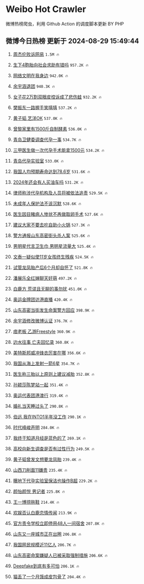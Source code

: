 # Weibo Hot Crawler 



微博热榜爬虫，利用 Github Action 的调度脚本更新 BY PHP 


## 微博今日热榜 更新于 2024-08-29 15:49:44 
1. [周杰伦败诉网易](https://s.weibo.com/weibo?q=%23%E5%91%A8%E6%9D%B0%E4%BC%A6%E8%B4%A5%E8%AF%89%E7%BD%91%E6%98%93%23&t=31&band_rank=1&Refer=top) `1.5M 🔥` 

1. [生下4胞胎向社会求助有错吗](https://s.weibo.com/weibo?q=%23%E7%94%9F%E4%B8%8B4%E8%83%9E%E8%83%8E%E5%90%91%E7%A4%BE%E4%BC%9A%E6%B1%82%E5%8A%A9%E6%9C%89%E9%94%99%E5%90%97%23&t=31&band_rank=2&Refer=top) `957.2K 🔥` 

1. [网络文明在我身边](https://s.weibo.com/weibo?q=%23%E7%BD%91%E7%BB%9C%E6%96%87%E6%98%8E%E5%9C%A8%E6%88%91%E8%BA%AB%E8%BE%B9%23&t=31&band_rank=3&Refer=top) `942.0K 🔥` 

1. [余宇涵退团](https://s.weibo.com/weibo?q=%23%E4%BD%99%E5%AE%87%E6%B6%B5%E9%80%80%E5%9B%A2%23&t=31&band_rank=4&Refer=top) `940.3K 🔥` 

1. [女子花2万割双眼皮控诉成了悲伤蛙](https://s.weibo.com/weibo?q=%23%E5%A5%B3%E5%AD%90%E8%8A%B12%E4%B8%87%E5%89%B2%E5%8F%8C%E7%9C%BC%E7%9A%AE%E6%8E%A7%E8%AF%89%E6%88%90%E4%BA%86%E6%82%B2%E4%BC%A4%E8%9B%99%23&t=31&band_rank=5&Refer=top) `932.2K 🔥` 

1. [樊振东一路握手笑嘻嘻](https://s.weibo.com/weibo?q=%E6%A8%8A%E6%8C%AF%E4%B8%9C%E4%B8%80%E8%B7%AF%E6%8F%A1%E6%89%8B%E7%AC%91%E5%98%BB%E5%98%BB&t=31&band_rank=6&Refer=top) `537.2K 🔥` 

1. [黄子韬 艺洋OK](https://s.weibo.com/weibo?q=%E9%BB%84%E5%AD%90%E9%9F%AC%20%E8%89%BA%E6%B4%8BOK&t=31&band_rank=7&Refer=top) `537.0K 🔥` 

1. [曾黎家里有1500斤自制酵素](https://s.weibo.com/weibo?q=%23%E6%9B%BE%E9%BB%8E%E5%AE%B6%E9%87%8C%E6%9C%891500%E6%96%A4%E8%87%AA%E5%88%B6%E9%85%B5%E7%B4%A0%23&t=31&band_rank=8&Refer=top) `536.0K 🔥` 

1. [青岛卫健委调查代孕一事](https://s.weibo.com/weibo?q=%23%E9%9D%92%E5%B2%9B%E5%8D%AB%E5%81%A5%E5%A7%94%E8%B0%83%E6%9F%A5%E4%BB%A3%E5%AD%95%E4%B8%80%E4%BA%8B%23&t=31&band_rank=9&Refer=top) `534.7K 🔥` 

1. [三甲医生做一次代孕手术能拿1500元](https://s.weibo.com/weibo?q=%23%E4%B8%89%E7%94%B2%E5%8C%BB%E7%94%9F%E5%81%9A%E4%B8%80%E6%AC%A1%E4%BB%A3%E5%AD%95%E6%89%8B%E6%9C%AF%E8%83%BD%E6%8B%BF1500%E5%85%83%23&t=31&band_rank=10&Refer=top) `534.2K 🔥` 

1. [青岛代孕实验室](https://s.weibo.com/weibo?q=%23%E9%9D%92%E5%B2%9B%E4%BB%A3%E5%AD%95%E5%AE%9E%E9%AA%8C%E5%AE%A4%23&t=31&band_rank=11&Refer=top) `533.0K 🔥` 

1. [我国人均预期寿命达到78.6岁](https://s.weibo.com/weibo?q=%23%E6%88%91%E5%9B%BD%E4%BA%BA%E5%9D%87%E9%A2%84%E6%9C%9F%E5%AF%BF%E5%91%BD%E8%BE%BE%E5%88%B078.6%E5%B2%81%23&t=31&band_rank=12&Refer=top) `531.6K 🔥` 

1. [2024年还会有人买油车吗](https://s.weibo.com/weibo?q=%232024%E5%B9%B4%E8%BF%98%E4%BC%9A%E6%9C%89%E4%BA%BA%E4%B9%B0%E6%B2%B9%E8%BD%A6%E5%90%97%23&t=31&band_rank=13&Refer=top) `531.2K 🔥` 

1. [律师称涉代孕机构及人员将被依法追责](https://s.weibo.com/weibo?q=%23%E5%BE%8B%E5%B8%88%E7%A7%B0%E6%B6%89%E4%BB%A3%E5%AD%95%E6%9C%BA%E6%9E%84%E5%8F%8A%E4%BA%BA%E5%91%98%E5%B0%86%E8%A2%AB%E4%BE%9D%E6%B3%95%E8%BF%BD%E8%B4%A3%23&t=31&band_rank=14&Refer=top) `529.5K 🔥` 

1. [未成年人保护法不该沉默](https://s.weibo.com/weibo?q=%23%E6%9C%AA%E6%88%90%E5%B9%B4%E4%BA%BA%E4%BF%9D%E6%8A%A4%E6%B3%95%E4%B8%8D%E8%AF%A5%E6%B2%89%E9%BB%98%23&t=31&band_rank=15&Refer=top) `528.6K 🔥` 

1. [医生因目睹病人惨状不再做取卵手术](https://s.weibo.com/weibo?q=%23%E5%8C%BB%E7%94%9F%E5%9B%A0%E7%9B%AE%E7%9D%B9%E7%97%85%E4%BA%BA%E6%83%A8%E7%8A%B6%E4%B8%8D%E5%86%8D%E5%81%9A%E5%8F%96%E5%8D%B5%E6%89%8B%E6%9C%AF%23&t=31&band_rank=16&Refer=top) `527.6K 🔥` 

1. [建议大家不要去吃自助小火锅](https://s.weibo.com/weibo?q=%23%E5%BB%BA%E8%AE%AE%E5%A4%A7%E5%AE%B6%E4%B8%8D%E8%A6%81%E5%8E%BB%E5%90%83%E8%87%AA%E5%8A%A9%E5%B0%8F%E7%81%AB%E9%94%85%23&t=31&band_rank=17&Refer=top) `527.3K 🔥` 

1. [警方通报山东高密街头杀人案](https://s.weibo.com/weibo?q=%23%E8%AD%A6%E6%96%B9%E9%80%9A%E6%8A%A5%E5%B1%B1%E4%B8%9C%E9%AB%98%E5%AF%86%E8%A1%97%E5%A4%B4%E6%9D%80%E4%BA%BA%E6%A1%88%23&t=31&band_rank=18&Refer=top) `525.6K 🔥` 

1. [男明星代言卫生巾 男明星流量大](https://s.weibo.com/weibo?q=%E7%94%B7%E6%98%8E%E6%98%9F%E4%BB%A3%E8%A8%80%E5%8D%AB%E7%94%9F%E5%B7%BE%20%E7%94%B7%E6%98%8E%E6%98%9F%E6%B5%81%E9%87%8F%E5%A4%A7&t=31&band_rank=19&Refer=top) `525.4K 🔥` 

1. [文泰一疑似使11岁女孩终生残疾](https://s.weibo.com/weibo?q=%23%E6%96%87%E6%B3%B0%E4%B8%80%E7%96%91%E4%BC%BC%E4%BD%BF11%E5%B2%81%E5%A5%B3%E5%AD%A9%E7%BB%88%E7%94%9F%E6%AE%8B%E7%96%BE%23&t=31&band_rank=20&Refer=top) `524.5K 🔥` 

1. [试管龙凤胎产后6个月却自怀了](https://s.weibo.com/weibo?q=%23%E8%AF%95%E7%AE%A1%E9%BE%99%E5%87%A4%E8%83%8E%E4%BA%A7%E5%90%8E6%E4%B8%AA%E6%9C%88%E5%8D%B4%E8%87%AA%E6%80%80%E4%BA%86%23&t=31&band_rank=21&Refer=top) `521.8K 🔥` 

1. [潘展乐全红婵聊天好萌](https://s.weibo.com/weibo?q=%E6%BD%98%E5%B1%95%E4%B9%90%E5%85%A8%E7%BA%A2%E5%A9%B5%E8%81%8A%E5%A4%A9%E5%A5%BD%E8%90%8C&t=31&band_rank=22&Refer=top) `497.2K 🔥` 

1. [白鹿方 荒谬且无聊的事勿扰](https://s.weibo.com/weibo?q=%E7%99%BD%E9%B9%BF%E6%96%B9%20%E8%8D%92%E8%B0%AC%E4%B8%94%E6%97%A0%E8%81%8A%E7%9A%84%E4%BA%8B%E5%8B%BF%E6%89%B0&t=31&band_rank=23&Refer=top) `451.0K 🔥` 

1. [奥运金牌团访港直播](https://s.weibo.com/weibo?q=%E5%A5%A5%E8%BF%90%E9%87%91%E7%89%8C%E5%9B%A2%E8%AE%BF%E6%B8%AF%E7%9B%B4%E6%92%AD&t=31&band_rank=24&Refer=top) `420.4K 🔥` 

1. [山东高密当街发生命案警方回应](https://s.weibo.com/weibo?q=%23%E5%B1%B1%E4%B8%9C%E9%AB%98%E5%AF%86%E5%BD%93%E8%A1%97%E5%8F%91%E7%94%9F%E5%91%BD%E6%A1%88%E8%AD%A6%E6%96%B9%E5%9B%9E%E5%BA%94%23&t=31&band_rank=25&Refer=top) `398.9K 🔥` 

1. [余宇涵修改微博认证](https://s.weibo.com/weibo?q=%23%E4%BD%99%E5%AE%87%E6%B6%B5%E4%BF%AE%E6%94%B9%E5%BE%AE%E5%8D%9A%E8%AE%A4%E8%AF%81%23&t=31&band_rank=26&Refer=top) `376.7K 🔥` 

1. [痞老板 乙游Freestyle](https://s.weibo.com/weibo?q=%E7%97%9E%E8%80%81%E6%9D%BF%20%E4%B9%99%E6%B8%B8Freestyle&t=31&band_rank=27&Refer=top) `360.9K 🔥` 

1. [边水往事 亡夫回忆录](https://s.weibo.com/weibo?q=%E8%BE%B9%E6%B0%B4%E5%BE%80%E4%BA%8B%20%E4%BA%A1%E5%A4%AB%E5%9B%9E%E5%BF%86%E5%BD%95&t=31&band_rank=28&Refer=top) `360.8K 🔥` 

1. [美特斯邦威冲锋衣厉害在哪](https://s.weibo.com/weibo?q=%23%E7%BE%8E%E7%89%B9%E6%96%AF%E9%82%A6%E5%A8%81%E5%86%B2%E9%94%8B%E8%A1%A3%E5%8E%89%E5%AE%B3%E5%9C%A8%E5%93%AA%23&t=31&band_rank=29&Refer=top) `356.6K 🔥` 

1. [我国从海上发射一箭6星](https://s.weibo.com/weibo?q=%23%E6%88%91%E5%9B%BD%E4%BB%8E%E6%B5%B7%E4%B8%8A%E5%8F%91%E5%B0%84%E4%B8%80%E7%AE%AD6%E6%98%9F%23&t=31&band_rank=30&Refer=top) `354.7K 🔥` 

1. [医生称三胎以上原则上建议减胎](https://s.weibo.com/weibo?q=%23%E5%8C%BB%E7%94%9F%E7%A7%B0%E4%B8%89%E8%83%8E%E4%BB%A5%E4%B8%8A%E5%8E%9F%E5%88%99%E4%B8%8A%E5%BB%BA%E8%AE%AE%E5%87%8F%E8%83%8E%23&t=31&band_rank=31&Refer=top) `352.8K 🔥` 

1. [孙颖莎陈梦站一起](https://s.weibo.com/weibo?q=%23%E5%AD%99%E9%A2%96%E8%8E%8E%E9%99%88%E6%A2%A6%E7%AB%99%E4%B8%80%E8%B5%B7%23&t=31&band_rank=32&Refer=top) `351.4K 🔥` 

1. [奥运代表团港澳行](https://s.weibo.com/weibo?q=%23%E5%A5%A5%E8%BF%90%E4%BB%A3%E8%A1%A8%E5%9B%A2%E6%B8%AF%E6%BE%B3%E8%A1%8C%23&t=31&band_rank=33&Refer=top) `319.4K 🔥` 

1. [婚礼当天睡过头了](https://s.weibo.com/weibo?q=%23%E5%A9%9A%E7%A4%BC%E5%BD%93%E5%A4%A9%E7%9D%A1%E8%BF%87%E5%A4%B4%E4%BA%86%23&t=31&band_rank=34&Refer=top) `290.8K 🔥` 

1. [伯远 我在INTO1半年没工作](https://s.weibo.com/weibo?q=%E4%BC%AF%E8%BF%9C%20%E6%88%91%E5%9C%A8INTO1%E5%8D%8A%E5%B9%B4%E6%B2%A1%E5%B7%A5%E4%BD%9C&t=31&band_rank=35&Refer=top) `290.1K 🔥` 

1. [时代峰峻声明](https://s.weibo.com/weibo?q=%E6%97%B6%E4%BB%A3%E5%B3%B0%E5%B3%BB%E5%A3%B0%E6%98%8E&t=31&band_rank=36&Refer=top) `284.0K 🔥` 

1. [我终于知道月经是蓝色的了](https://s.weibo.com/weibo?q=%E6%88%91%E7%BB%88%E4%BA%8E%E7%9F%A5%E9%81%93%E6%9C%88%E7%BB%8F%E6%98%AF%E8%93%9D%E8%89%B2%E7%9A%84%E4%BA%86&t=31&band_rank=37&Refer=top) `269.1K 🔥` 

1. [高校向新生调查是否有过性行为](https://s.weibo.com/weibo?q=%23%E9%AB%98%E6%A0%A1%E5%90%91%E6%96%B0%E7%94%9F%E8%B0%83%E6%9F%A5%E6%98%AF%E5%90%A6%E6%9C%89%E8%BF%87%E6%80%A7%E8%A1%8C%E4%B8%BA%23&t=31&band_rank=38&Refer=top) `249.5K 🔥` 

1. [黄子韬曾发文想要龙凤胎](https://s.weibo.com/weibo?q=%23%E9%BB%84%E5%AD%90%E9%9F%AC%E6%9B%BE%E5%8F%91%E6%96%87%E6%83%B3%E8%A6%81%E9%BE%99%E5%87%A4%E8%83%8E%23&t=31&band_rank=39&Refer=top) `239.4K 🔥` 

1. [山西刀削面11嫌贵](https://s.weibo.com/weibo?q=%23%E5%B1%B1%E8%A5%BF%E5%88%80%E5%89%8A%E9%9D%A211%E5%AB%8C%E8%B4%B5%23&t=31&band_rank=40&Refer=top) `235.4K 🔥` 

1. [曝地下代孕实验室保洁也操作B超](https://s.weibo.com/weibo?q=%23%E6%9B%9D%E5%9C%B0%E4%B8%8B%E4%BB%A3%E5%AD%95%E5%AE%9E%E9%AA%8C%E5%AE%A4%E4%BF%9D%E6%B4%81%E4%B9%9F%E6%93%8D%E4%BD%9CB%E8%B6%85%23&t=31&band_rank=41&Refer=top) `229.2K 🔥` 

1. [颜怡颜悦 男记者](https://s.weibo.com/weibo?q=%E9%A2%9C%E6%80%A1%E9%A2%9C%E6%82%A6%20%E7%94%B7%E8%AE%B0%E8%80%85&t=31&band_rank=42&Refer=top) `225.8K 🔥` 

1. [王一博捞拖鞋](https://s.weibo.com/weibo?q=%E7%8E%8B%E4%B8%80%E5%8D%9A%E6%8D%9E%E6%8B%96%E9%9E%8B&t=31&band_rank=43&Refer=top) `214.4K 🔥` 

1. [欢娱否认白鹿恋情传闻](https://s.weibo.com/weibo?q=%23%E6%AC%A2%E5%A8%B1%E5%90%A6%E8%AE%A4%E7%99%BD%E9%B9%BF%E6%81%8B%E6%83%85%E4%BC%A0%E9%97%BB%23&t=31&band_rank=44&Refer=top) `213.9K 🔥` 

1. [官方责令学校立即停用48人一间宿舍](https://s.weibo.com/weibo?q=%23%E5%AE%98%E6%96%B9%E8%B4%A3%E4%BB%A4%E5%AD%A6%E6%A0%A1%E7%AB%8B%E5%8D%B3%E5%81%9C%E7%94%A848%E4%BA%BA%E4%B8%80%E9%97%B4%E5%AE%BF%E8%88%8D%23&t=31&band_rank=45&Refer=top) `207.8K 🔥` 

1. [山东又一座城市正在出圈](https://s.weibo.com/weibo?q=%23%E5%B1%B1%E4%B8%9C%E5%8F%88%E4%B8%80%E5%BA%A7%E5%9F%8E%E5%B8%82%E6%AD%A3%E5%9C%A8%E5%87%BA%E5%9C%88%23&t=31&band_rank=46&Refer=top) `206.8K 🔥` 

1. [我国网民规模近11亿人](https://s.weibo.com/weibo?q=%23%E6%88%91%E5%9B%BD%E7%BD%91%E6%B0%91%E8%A7%84%E6%A8%A1%E8%BF%9111%E4%BA%BF%E4%BA%BA%23&t=31&band_rank=47&Refer=top) `206.7K 🔥` 

1. [山东高密命案嫌疑人已被采取强制措施](https://s.weibo.com/weibo?q=%23%E5%B1%B1%E4%B8%9C%E9%AB%98%E5%AF%86%E5%91%BD%E6%A1%88%E5%AB%8C%E7%96%91%E4%BA%BA%E5%B7%B2%E8%A2%AB%E9%87%87%E5%8F%96%E5%BC%BA%E5%88%B6%E6%8E%AA%E6%96%BD%23&t=31&band_rank=48&Refer=top) `206.6K 🔥` 

1. [Deepfake到底有多可怕](https://s.weibo.com/weibo?q=%23Deepfake%E5%88%B0%E5%BA%95%E6%9C%89%E5%A4%9A%E5%8F%AF%E6%80%95%23&t=31&band_rank=49&Refer=top) `206.1K 🔥` 

1. [猫丢了一个月饿成皮包骨了](https://s.weibo.com/weibo?q=%23%E7%8C%AB%E4%B8%A2%E4%BA%86%E4%B8%80%E4%B8%AA%E6%9C%88%E9%A5%BF%E6%88%90%E7%9A%AE%E5%8C%85%E9%AA%A8%E4%BA%86%23&t=31&band_rank=50&Refer=top) `204.4K 🔥` 

